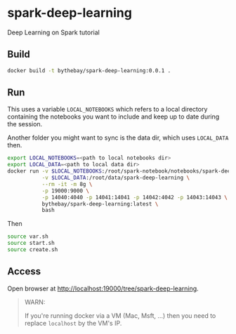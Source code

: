 # spark-deep-learning
Deep Learning on Spark tutorial

## Build
```bash
docker build -t bythebay/spark-deep-learning:0.0.1 .
```

## Run
This uses a variable `LOCAL_NOTEBOOKS` which refers to a local directory containing the notebooks you want to include and keep up to date during the session.

Another folder you might want to sync is the data dir, which uses `LOCAL_DATA` then.


```bash
export LOCAL_NOTEBOOKS=<path to local notebooks dir>
export LOCAL_DATA=<path to local data dir>
docker run -v $LOCAL_NOTEBOOKS:/root/spark-notebook/notebooks/spark-deep-learning \
           -v $LOCAL_DATA:/root/data/spark-deep-learning \
           --rm -it -m 8g \
           -p 19000:9000 \
           -p 14040:4040 -p 14041:14041 -p 14042:4042 -p 14043:14043 \
           bythebay/spark-deep-learning:latest \
           bash
```

Then
```bash
source var.sh
source start.sh
source create.sh
```

## Access
Open browser at [http://localhost:19000/tree/spark-deep-learning](http://localhost:19000/tree/spark-deep-learning).

> WARN:
> 
> If you're running docker via a VM (Mac, Msft, ...) then you need to replace `localhost` by the VM's IP.
